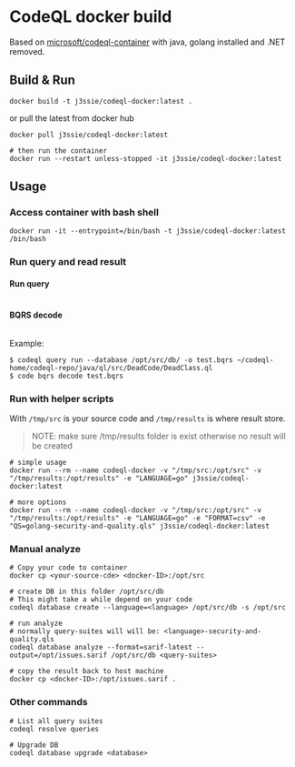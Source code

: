 # CodeQL docker build

Based on [microsoft/codeql-container](https://github.com/microsoft/codeql-container) with java, golang installed and .NET removed.

## Build & Run

```shell
docker build -t j3ssie/codeql-docker:latest .
```

or pull the latest from docker hub

```shell
docker pull j3ssie/codeql-docker:latest

# then run the container
docker run --restart unless-stopped -it j3ssie/codeql-docker:latest
```


## Usage

### Access container with bash shell

```shell
docker run -it --entrypoint=/bin/bash -t j3ssie/codeql-docker:latest /bin/bash
```


### Run query and read result
#### Run query
```codeql query run (--database=<database> | --dataset=<dataset>) [--output=<file.bqrs>] [--threads=<num>] [--ram=<MB>] <options>... [--] <file.ql>
```

#### BQRS decode
```codeql bqrs decode [--output=<file>] [--result-set=<name>] [--sort-key=<col>[,<col>...]] <options>... [--] <file>
```

Example:
```
$ codeql query run --database /opt/src/db/ -o test.bqrs ~/codeql-home/codeql-repo/java/ql/src/DeadCode/DeadClass.ql
$ code bqrs decode test.bqrs
```

### Run with helper scripts

With `/tmp/src` is your source code and `/tmp/results` is where result store.

> NOTE: make sure /tmp/results folder is exist otherwise no result will be created

```shell
# simple usage
docker run --rm --name codeql-docker -v "/tmp/src:/opt/src" -v "/tmp/results:/opt/results" -e "LANGUAGE=go" j3ssie/codeql-docker:latest

# more options
docker run --rm --name codeql-docker -v "/tmp/src:/opt/src" -v "/tmp/results:/opt/results" -e "LANGUAGE=go" -e "FORMAT=csv" -e "QS=golang-security-and-quality.qls" j3ssie/codeql-docker:latest
```

### Manual analyze

```shell
# Copy your code to container
docker cp <your-source-cde> <docker-ID>:/opt/src

# create DB in this folder /opt/src/db
# This might take a while depend on your code
codeql database create --language=<language> /opt/src/db -s /opt/src

# run analyze
# normally query-suites will will be: <language>-security-and-quality.qls
codeql database analyze --format=sarif-latest --output=/opt/issues.sarif /opt/src/db <query-suites>

# copy the result back to host machine
docker cp <docker-ID>:/opt/issues.sarif .
```

### Other commands

```shell
# List all query suites
codeql resolve queries

# Upgrade DB
codeql database upgrade <database>

```

